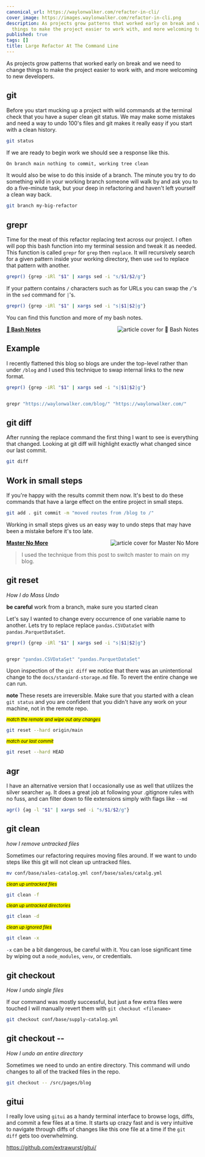 ```yaml
---
canonical_url: https://waylonwalker.com/refactor-in-cli/
cover_image: https://images.waylonwalker.com/refactor-in-cli.png
description: As projects grow patterns that worked early on break and we need to change
  things to make the project easier to work with, and more welcoming to new developers.
published: true
tags: []
title: Large Refactor At The Command Line
---
```


As projects grow patterns that worked early on break and we need to change things to make the project easier to work with, and more welcoming to new developers.

## git

Before you start mucking up a project with wild commands at the terminal check that you have a super clean git status. We may make some mistakes and need a way to undo 100's files and git makes it really easy if you start with a clean history.

```bash
git status
```

If we are ready to begin work we should see a response like this.

``` bash
On branch main nothing to commit, working tree clean
```

It would also be wise to do this inside of a branch.  The minute you try to do something wild in your working branch someone will walk by and ask you to do a five-minute task, but your deep in refactoring and haven't left yourself a clean way back.

``` bash
git branch my-big-refactor
```

## grepr

Time for the meat of this refactor replacing text across our project.  I often will pop this bash function into my terminal session and tweak it as needed. This function is called `grepr` for `grep` then `replace`.  It will recursively search for a given pattern inside your working directory, then use `sed` to replace that pattern with another.

``` bash
grepr() {grep -iRl "$1" | xargs sed -i "s/$1/$2/g"}
```

If your pattern contains `/` characters such as for URLs you can swap the `/`'s in the `sed` command for `|`'s.

``` bash
grepr() {grep -iRl "$1" | xargs sed -i "s|$1|$2|g"}
```

You can find this function and more of my bash notes.


  <div class="onelinelink-wrapper">
      <a class="onelinelink" href="https://waylonwalker.com/bash/">
          <img style="float: right;" align='right' src="https://images.waylonwalker.com/bash-og_250x140.png" alt="article cover for 
 📝 Bash Notes
"/>
          <p><strong>
 📝 Bash Notes
</strong></p>
      </a>
  </div>



## Example

I recently flattened this blog so blogs are under the top-level rather than under `/blog` and I used this technique to swap internal links to the new format.

``` bash
grepr() {grep -iRl "$1" | xargs sed -i "s|$1|$2|g"}


grepr "https://waylonwalker.com/blog/" "https://waylonwalker.com/"
```

## git diff

After running the replace command the first thing I want to see is everything that changed.  Looking at git diff will highlight exactly what changed since our last commit.

``` bash
git diff
```

## Work in small steps

If you're happy with the results commit them now.  It's best to do these commands that have a large effect on the entire project in small steps.

``` bash
git add . git commit -m "moved routes from /blog to /"
```

Working in small steps gives us an easy way to undo steps that may have been a mistake before it's too late.


  <div class="onelinelink-wrapper">
      <a class="onelinelink" href="https://waylonwalker.com/master-no-more/">
          <img style="float: right;" align='right' src="https://images.waylonwalker.com/master-no-more-og_250x140.png" alt="article cover for 
 Master No More
"/>
          <p><strong>
 Master No More
</strong></p>
      </a>
  </div>



> I used the technique from this post to switch master to main on my blog.

## git reset
_How I do Mass Undo_

**be careful** work from a branch, make sure you started clean

Let's say I wanted to change every occurrence of one variable name to another. Lets try to replace replace `pandas.CSVDataSet` with `pandas.ParquetDataSet`.

``` bash
grepr() {grep -iRl "$1" | xargs sed -i "s|$1|$2|g"}


grepr "pandas.CSVDataSet" "pandas.ParquetDataSet"
```

Upon inspection of the `git diff` we notice that there was an unintentional change to the `docs/standard-storage.md` file. To revert the entire change we can run.

**note** These resets are irreversible.  Make sure that you started with a clean `git status` and you are confident that you didn't have any work on your machine, not in the remote repo.

_<small><mark>match the remote and wipe out any changes</mark></small>_
``` bash
git reset --hard origin/main
```

_<small><mark>match our last commit</mark></small>_
``` bash
git reset --hard HEAD
```

## agr

I have an alternative version that I occasionally use as well that utilizes the silver searcher `ag`.  It does a great job at following your .gitignore rules with no fuss, and can filter down to file extensions simply with flags like `--md`

```bash
agr() {ag -l "$1" | xargs sed -i "s/$1/$2/g"}
```

## git clean
_how I remove untracked files_

Sometimes our refactoring requires moving files around. If we want to undo steps like this git will not clean up untracked files.

``` bash
mv conf/base/sales-catalog.yml conf/base/sales/catalg.yml
```

_<small><mark>clean up untracked files</mark></small>_
``` bash
git clean -f
```

_<small><mark>clean up untracked directories</mark></small>_
``` bash
git clean -d
```


_<small><mark>clean up ignored files</mark></small>_
``` bash
git clean -x
```

`-x` can be a bit dangerous, be careful with it.  You can lose significant time by wiping out a `node_modules`, `venv`, or credentials.

## git  checkout
_How I undo single files_

If our command was mostly successful, but just a few extra files were touched I will manually revert them with `git checkout <filename>`

``` bash
git checkout conf/base/supply-catalog.yml
```

## git checkout --
_How I undo an entire directory_

Sometimes we need to undo an entire directory.  This command will undo changes to all of the tracked files in the repo.

``` bash
git checkout -- /src/pages/blog
```

## gitui

I really love using `gitui` as a handy terminal interface to browse logs, diffs, and commit a few files at a time.  It starts up crazy fast and is very intuitive to navigate through diffs of changes like this one file at a time if the `git diff` gets too overwhelming.

https://github.com/extrawurst/gitui/